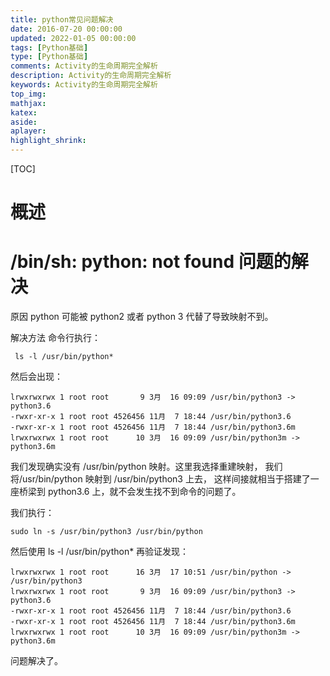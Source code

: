 ```yaml
---
title: python常见问题解决
date: 2016-07-20 00:00:00
updated: 2022-01-05 00:00:00
tags: [Python基础]
type: [Python基础]
comments: Activity的生命周期完全解析
description: Activity的生命周期完全解析
keywords: Activity的生命周期完全解析
top_img:
mathjax:
katex:
aside:
aplayer:
highlight_shrink:
---
```


[TOC]

# 概述







# /bin/sh: python: not found 问题的解决

原因
python 可能被 python2 或者 python 3 代替了导致映射不到。

解决方法
命令行执行：

```shell
 ls -l /usr/bin/python*
```

然后会出现：

```
lrwxrwxrwx 1 root root       9 3月  16 09:09 /usr/bin/python3 -> python3.6
-rwxr-xr-x 1 root root 4526456 11月  7 18:44 /usr/bin/python3.6
-rwxr-xr-x 1 root root 4526456 11月  7 18:44 /usr/bin/python3.6m
lrwxrwxrwx 1 root root      10 3月  16 09:09 /usr/bin/python3m -> python3.6m
```

我们发现确实没有 /usr/bin/python 映射。这里我选择重建映射， 我们将/usr/bin/python 映射到 /usr/bin/python3 上去， 这样间接就相当于搭建了一座桥梁到 python3.6 上，就不会发生找不到命令的问题了。

我们执行：

```shell
sudo ln -s /usr/bin/python3 /usr/bin/python
```


然后使用 ls -l /usr/bin/python* 再验证发现：

```shell
lrwxrwxrwx 1 root root      16 3月  17 10:51 /usr/bin/python -> /usr/bin/python3
lrwxrwxrwx 1 root root       9 3月  16 09:09 /usr/bin/python3 -> python3.6
-rwxr-xr-x 1 root root 4526456 11月  7 18:44 /usr/bin/python3.6
-rwxr-xr-x 1 root root 4526456 11月  7 18:44 /usr/bin/python3.6m
lrwxrwxrwx 1 root root      10 3月  16 09:09 /usr/bin/python3m -> python3.6m
```


问题解决了。